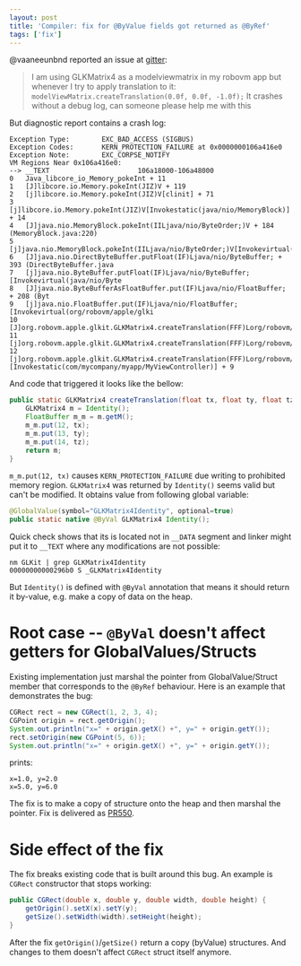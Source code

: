 ```yaml
---
layout: post
title: 'Compiler: fix for @ByValue fields got returned as @ByRef'
tags: ['fix']
---
```

@vaaneeunbnd reported an issue at [gitter](https://gitter.im/MobiVM/robovm?at=5ff3acf74eba353cdf1aabff):  
> I am using GLKMatrix4 as a modelviewmatrix in my robovm app but whenever I try to apply translation to it:
> `modelViewMatrix.createTranslation(0.0f, 0.0f, -1.0f);`
> It crashes without a debug log, can someone please help me with this

But diagnostic report contains a crash log:  
```
Exception Type:        EXC_BAD_ACCESS (SIGBUS)
Exception Codes:       KERN_PROTECTION_FAILURE at 0x0000000106a416e0
Exception Note:        EXC_CORPSE_NOTIFY
VM Regions Near 0x106a416e0:
--> __TEXT                      106a18000-106a48000 
0   Java_libcore_io_Memory_pokeInt + 11
1   [J]libcore.io.Memory.pokeInt(JIZ)V + 119
2   [j]libcore.io.Memory.pokeInt(JIZ)V[clinit] + 71
3   [j]libcore.io.Memory.pokeInt(JIZ)V[Invokestatic(java/nio/MemoryBlock)] + 14
4   [J]java.nio.MemoryBlock.pokeInt(IILjava/nio/ByteOrder;)V + 184 (MemoryBlock.java:220)
5   [j]java.nio.MemoryBlock.pokeInt(IILjava/nio/ByteOrder;)V[Invokevirtual(java/nio/Dire
6   [J]java.nio.DirectByteBuffer.putFloat(IF)Ljava/nio/ByteBuffer; + 393 (DirectByteBuffer.java
7   [j]java.nio.ByteBuffer.putFloat(IF)Ljava/nio/ByteBuffer;[Invokevirtual(java/nio/Byte
8   [J]java.nio.ByteBufferAsFloatBuffer.put(IF)Ljava/nio/FloatBuffer; + 208 (Byt
9   [j]java.nio.FloatBuffer.put(IF)Ljava/nio/FloatBuffer;[Invokevirtual(org/robovm/apple/glki
10  [J]org.robovm.apple.glkit.GLKMatrix4.createTranslation(FFF)Lorg/robovm/apple/glkit/GLKM
11  [j]org.robovm.apple.glkit.GLKMatrix4.createTranslation(FFF)Lorg/robovm/apple/glkit/GLKM
12  [j]org.robovm.apple.glkit.GLKMatrix4.createTranslation(FFF)Lorg/robovm/apple/glkit/GLKMatrix4;[Invokestatic(com/mycompany/myapp/MyViewController)] + 9
```

And code that triggered it looks like the bellow:  
<!-- more -->
```java
public static GLKMatrix4 createTranslation(float tx, float ty, float tz) {
    GLKMatrix4 m = Identity();
    FloatBuffer m_m = m.getM();
    m_m.put(12, tx);
    m_m.put(13, ty);
    m_m.put(14, tz);
    return m;
}
```

`m_m.put(12, tx)` causes `KERN_PROTECTION_FAILURE` due writing to prohibited memory region. `GLKMatrix4` was returned by `Identity()` seems valid but can't be modified. It obtains value from following global variable:
```java
@GlobalValue(symbol="GLKMatrix4Identity", optional=true)
public static native @ByVal GLKMatrix4 Identity();    
```

Quick check shows that its is located not in `__DATA` segment and linker might put it to `__TEXT` where any modifications are not possible:  
```
nm GLKit | grep GLKMatrix4Identity
00000000000296b0 S _GLKMatrix4Identity
```

But `Identity()` is defined with `@ByVal` annotation that means it should return it by-value, e.g. make a copy of data on the heap. 

# Root case -- `@ByVal` doesn't affect getters for GlobalValues/Structs
Existing implementation just marshal the pointer from GlobalValue/Struct member that corresponds to the `@ByRef` behaviour. 
Here is an example that demonstrates the bug:  
```java
CGRect rect = new CGRect(1, 2, 3, 4);
CGPoint origin = rect.getOrigin();
System.out.println("x=" + origin.getX() +", y=" + origin.getY());
rect.setOrigin(new CGPoint(5, 6));
System.out.println("x=" + origin.getX() +", y=" + origin.getY());
```  
prints:  
```
x=1.0, y=2.0
x=5.0, y=6.0
```

The fix is to make a copy of structure onto the heap and then marshal the pointer. 
Fix is delivered as [PR550](https://github.com/MobiVM/robovm/pull/550). 

# Side effect of the fix
The fix breaks existing code that is built around this bug. An example is `CGRect` constructor that stops working:  
```java
public CGRect(double x, double y, double width, double height) {
    getOrigin().setX(x).setY(y);
    getSize().setWidth(width).setHeight(height);
}
```

After the fix `getOrigin()`/`getSize()` return a copy (byValue) structures. And changes to them doesn't affect `CGRect` struct itself anymore.

